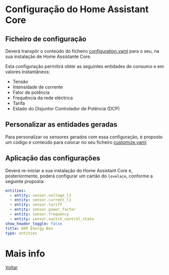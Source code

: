 # Configuração do Home Assistant Core

## Ficheiro de configuração

Deverá transpôr o conteúdo do ficheiro [configuration.yaml](./configuration.yaml) para o seu, na sua instalação de Home Assistante Core.

Esta configuração permitirá obter as seguintes entidades de consumo e em valores instantâneos:

* Tensão
* Intensidade de corrente
* Fator de potência
* Frequência da rede eléctrica
* Tarifa
* Estado do Disjuntor Controlador de Potência (DCP)

## Personalizar as entidades geradas

Para personalizar os sensores gerados com essa configuração, é proposto um código e conteúdo para colocar no seu ficheiro [customize.yaml](./customize.yaml)

## Aplicação das configurações

Deverá re-iniciar a sua instalação do Home Assistant Core e, posteriormente, poderá configurar um cartão do `lovelace`, conforme a seguinte proposta:

```yaml
entities:
  - entity: sensor.voltage_l1
  - entity: sensor.current_l1
  - entity: sensor.tariff
  - entity: sensor.power_factor
  - entity: sensor.frequency
  - entity: sensor.switch_control_state
show_header_toggle: false
title: EDP Energy Box
type: entities
```

# Mais info

[Voltar](../README.md)

